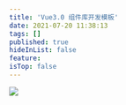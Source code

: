 ```yaml
---
title: 'Vue3.0 组件库开发模板'
date: 2021-07-20 11:38:13
tags: []
published: true
hideInList: false
feature: 
isTop: false
---
```

![](http://blog.zouhaha.site/post-images/1626753046617.jpeg)